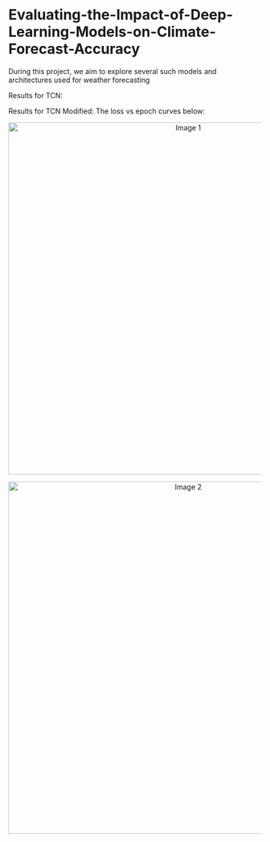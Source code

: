 # Evaluating-the-Impact-of-Deep-Learning-Models-on-Climate-Forecast-Accuracy
 During this project, we aim to explore several such models and architectures used for weather forecasting

 
Results for TCN:


Results for TCN Modified:
The loss vs epoch curves below:
<p align="center">
  <img src="https://github.com/KoushikKaranGeethaNagaraj/Evaluating-the-Impact-of-Deep-Learning-Models-on-Climate-Forecast-Accuracy/assets/116392599/e782dc4e-38ea-4f5c-a39b-0ab53d5e63fd" alt="Image 1" width="700" height="700"/>
<p align="center">
  <img src="https://github.com/KoushikKaranGeethaNagaraj/Evaluating-the-Impact-of-Deep-Learning-Models-on-Climate-Forecast-Accuracy/assets/116392599/964c9906-655d-4343-9341-1380504bf4f6" alt="Image 2" width="700" height="700/>
</p>


The below image is forecasting 180 minutes into the future.
![image]()


